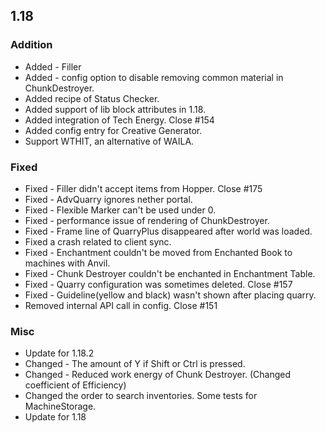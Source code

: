 ## 1.18

### Addition

* Added - Filler
* Added - config option to disable removing common material in ChunkDestroyer.
* Added recipe of Status Checker.
* Added support of lib block attributes in 1.18.
* Added integration of Tech Energy. Close #154
* Added config entry for Creative Generator.
* Support WTHIT, an alternative of WAILA.

### Fixed

* Fixed - Filler didn't accept items from Hopper. Close #175
* Fixed - AdvQuarry ignores nether portal.
* Fixed - Flexible Marker can't be used under 0.
* Fixed - performance issue of rendering of ChunkDestroyer.
* Fixed - Frame line of QuarryPlus disappeared after world was loaded.
* Fixed a crash related to client sync.
* Fixed - Enchantment couldn't be moved from Enchanted Book to machines with Anvil.
* Fixed - Chunk Destroyer couldn't be enchanted in Enchantment Table.
* Fixed - Quarry configuration was sometimes deleted. Close #157
* Fixed - Guideline(yellow and black) wasn't shown after placing quarry.
* Removed internal API call in config. Close #151

### Misc

* Update for 1.18.2
* Changed - The amount of Y if Shift or Ctrl is pressed.
* Changed - Reduced work energy of Chunk Destroyer. (Changed coefficient of Efficiency)
* Changed the order to search inventories. Some tests for MachineStorage.
* Update for 1.18
